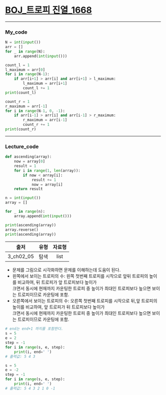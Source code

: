 # [BOJ_트로피 진열_1668](https://www.acmicpc.net/problem/1668)
***
### My_code
```python
N = int(input())
arr = []
for _ in range(N):
    arr.append(int(input()))

count_l = 1
l_maximum = arr[0]
for i in range(N-1):
    if arr[i+1] > arr[i] and arr[i+1] > l_maximum:
        l_maximum = arr[i+1]
        count_l += 1
print(count_l)

count_r = 1
r_maximum = arr[-1]
for i in range(N-1, 0, -1):
    if arr[i-1] > arr[i] and arr[i-1] > r_maximum:
        r_maximum = arr[i-1]
        count_r += 1
print(count_r)
```
***
### Lecture_code
```python
def ascending(array):
    now = array[0]
    result = 1
    for i in range(1, len(array)):
        if now < array[i]:
            result += 1
            now = array[i]
    return result

n = int(input())
array = []

for _ in range(n):
    array.append(int(input()))

print(ascending(array))
array.reverse()
print(ascending(array))
```
|출저|유형|자료형|
|:---:|:---:|:---:|
|3_ch02_05|탐색|list|
* 문제를 그림으로 시각화하면 문제를 이해하는데 도움이 된다.
* 왼쪽에서 보이는 트로피의 수: 왼쪽 첫번째 트로피를 시작으로 앞뒤 트로피의 높이를 비교하여, 뒤 트로피가 앞 트로피보다 높이가<br/> 
  크면서 동시에 현재까지 카운팅한 트로피 중 높이가 최대인 트로피보다 높으면 보이는 트로피이므로 카운팅에 포함.
* 오른쪽에서 보이는 트로피의 수: 오른쪽 첫번째 트로피를 시작으로 뒤,앞 트로피의 높이를 비교하여, 앞 트로피가 뒤 트로피보다 높이가<br/> 
  크면서 동시에 현재까지 카운팅한 트로피 중 높이가 최대인 트로피보다 높으면 보이는 트로피이므로 카운팅에 포함.
 
```python
# end는 end+1 까지를 포함한다.
s = 5
e = 2
step = -1
for i in range(s, e, step):
    print(i, end=' ')
# 출력값: 5 4 3

s = 5
e = -2
step = -1
for i in range(s, e, step):
    print(i, end=' ')
# 출력값: 5 4 3 2 1 0 -1
```

